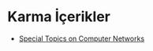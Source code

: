 # Karma İçerikler

<!--Index-->

- [Special Topics on Computer Networks](./Karma%20%C4%B0%C3%A7erikler/Special%20Topics%20on%20Computer%20Networks.rar)

<!--Index-->
